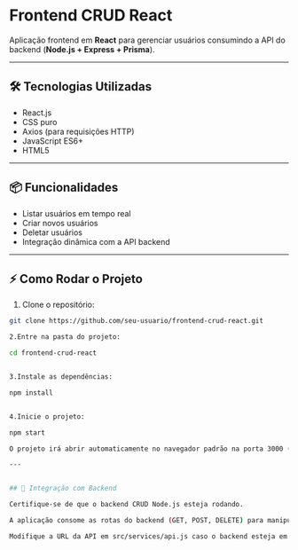 # Frontend CRUD React

Aplicação frontend em **React** para gerenciar usuários consumindo a API do backend (**Node.js + Express + Prisma**).

---

## 🛠 Tecnologias Utilizadas

- React.js
- CSS puro
- Axios (para requisições HTTP)
- JavaScript ES6+
- HTML5

---

## 📦 Funcionalidades

- Listar usuários em tempo real
- Criar novos usuários
- Deletar usuários
- Integração dinâmica com a API backend

---

## ⚡ Como Rodar o Projeto

1. Clone o repositório:

```bash
git clone https://github.com/seu-usuario/frontend-crud-react.git

2.Entre na pasta do projeto:

cd frontend-crud-react


3.Instale as dependências:

npm install


4.Inicie o projeto:

npm start

O projeto irá abrir automaticamente no navegador padrão na porta 3000 (ou outra, caso a porta esteja ocupada).

---


## 🔗 Integração com Backend

Certifique-se de que o backend CRUD Node.js esteja rodando.

A aplicação consome as rotas do backend (GET, POST, DELETE) para manipulação de usuários.

Modifique a URL da API em src/services/api.js caso o backend esteja em outro endereço.
